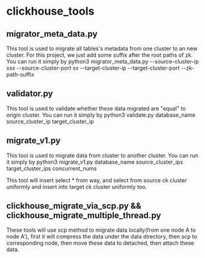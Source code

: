 # clickhouse_tools

## migrator_meta_data.py

This tool is used to migrate all tables's metadata from one cluster to an new cluster.
For this project, we just add some suffix after the root paths of zk.
You can run it simply by
  python3 migrator_meta_data.py --source-cluster-ip xxx --source-cluster-port xx --target-cluster-ip --target-cluster-port --zk-path-suffix

## validator.py
This tool is used to validate whether these data migrated are "equal" to origin cluster.
You can run it simply by
  python3 validate.py database_name source_cluster_ip target_cluster_ip

## migrate_v1.py
This tool is used to migrate data from cluster to another cluster.
You can run it simply by
  python3 migrate_v1.py database_name source_cluster_ips target_cluster_ips concurrent_nums

This tool will insert select * from way, and select from source ck cluster uniformly and insert into target ck cluster uniformly too.

## clickhouse_migrate_via_scp.py && clickhouse_migrate_multiple_thread.py
These tools will use scp method to migrate data locally(from one node A to node A'), first it will compress the data under the data directory, then scp to corresponding
node, then move these data to detached, then attach these data.

